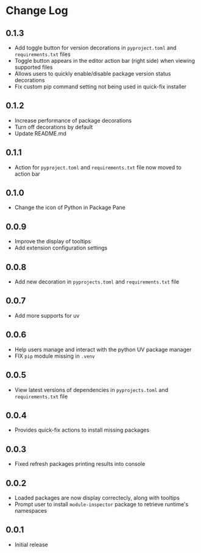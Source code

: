 # Change Log

## 0.1.3

- Add toggle button for version decorations in `pyproject.toml` and `requirements.txt` files
- Toggle button appears in the editor action bar (right side) when viewing supported files
- Allows users to quickly enable/disable package version status decorations
- Fix custom pip command setting not being used in quick-fix installer

## 0.1.2

- Increase performance of package decorations
- Turn off decorations by default
- Update README.md

## 0.1.1

- Action for `pyproject.toml` and `requirements.txt` file now moved to action bar

## 0.1.0

- Change the icon of Python in Package Pane

## 0.0.9

- Improve the display of tooltips
- Add extension configuration settings

## 0.0.8

- Add new decoration in `pyprojects.toml` and `requirements.txt` file

## 0.0.7

- Add more supports for uv

## 0.0.6

- Help users manage and interact with the python UV package manager
- FIX `pip` module missing in `.venv`

## 0.0.5

- View latest versions of dependencies in `pyprojects.toml` and `requirements.txt` file

## 0.0.4

- Provides quick-fix actions to install missing packages

## 0.0.3

- Fixed refresh packages printing results into console

## 0.0.2

- Loaded packages are now display correctecly, along with tooltips
- Prompt user to install `module-inspector` package to retrieve runtime's namespaces

## 0.0.1

- Initial release
